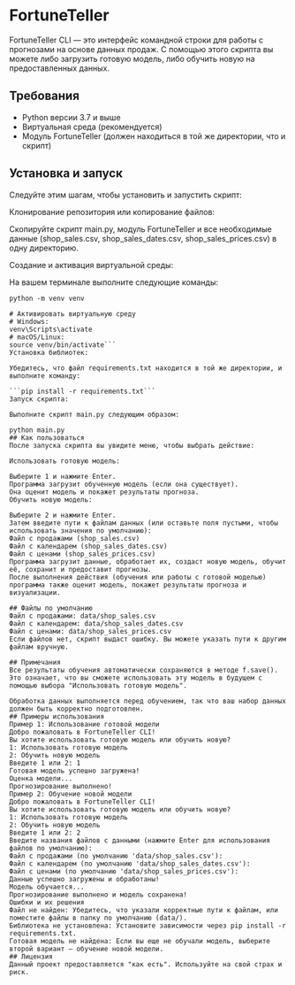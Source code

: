 # FortuneTeller
FortuneTeller CLI — это интерфейс командной строки для работы с прогнозами на основе данных продаж. С помощью этого скрипта вы можете либо загрузить готовую модель, либо обучить новую на предоставленных данных.
  
## Требования  
- Python версии 3.7 и выше  
- Виртуальная среда (рекомендуется)  
- Модуль FortuneTeller (должен находиться в той же директории, что и скрипт)  
## Установка и запуск
Следуйте этим шагам, чтобы установить и запустить скрипт:  
  
Клонирование репозитория или копирование файлов:
  
Скопируйте скрипт main.py, модуль FortuneTeller и все необходимые данные (shop_sales.csv, shop_sales_dates.csv, shop_sales_prices.csv) в одну директорию.
  
Создание и активация виртуальной среды:
  
На вашем терминале выполните следующие команды:
  
```# Создать виртуальную среду
python -m venv venv
  
# Активировать виртуальную среду
# Windows:
venv\Scripts\activate
# macOS/Linux:
source venv/bin/activate```
Установка библиотек:

Убедитесь, что файл requirements.txt находится в той же директории, и выполните команду:

```pip install -r requirements.txt```
Запуск скрипта:
  
Выполните скрипт main.py следующим образом:
  
python main.py
## Как пользоваться
После запуска скрипта вы увидите меню, чтобы выбрать действие:
  
Использовать готовую модель:
  
Выберите 1 и нажмите Enter.  
Программа загрузит обученную модель (если она существует).  
Она оценит модель и покажет результаты прогноза.  
Обучить новую модель:  
  
Выберите 2 и нажмите Enter.  
Затем введите пути к файлам данных (или оставьте поля пустыми, чтобы использовать значения по умолчанию):  
Файл с продажами (shop_sales.csv)  
Файл с календарем (shop_sales_dates.csv)  
Файл с ценами (shop_sales_prices.csv)  
Программа загрузит данные, обработает их, создаст новую модель, обучит её, сохранит и предоставит прогнозы.  
После выполнения действия (обучения или работы с готовой моделью) программа также оценит модель, покажет результаты прогноза и визуализации.  

## Файлы по умолчанию
Файл с продажами: data/shop_sales.csv  
Файл с календарем: data/shop_sales_dates.csv  
Файл с ценами: data/shop_sales_prices.csv  
Если файлов нет, скрипт выдаст ошибку. Вы можете указать пути к другим файлам вручную.  
  
## Примечания
Все результаты обучения автоматически сохраняются в методе f.save(). Это означает, что вы сможете использовать эту модель в будущем с помощью выбора "Использовать готовую модель".
  
Обработка данных выполняется перед обучением, так что ваш набор данных должен быть корректно подготовлен.
## Примеры использования
Пример 1: Использование готовой модели  
Добро пожаловать в FortuneTeller CLI!  
Вы хотите использовать готовую модель или обучить новую?  
1: Использовать готовую модель  
2: Обучить новую модель  
Введите 1 или 2: 1  
Готовая модель успешно загружена!  
Оценка модели...  
Прогнозирование выполнено!  
Пример 2: Обучение новой модели  
Добро пожаловать в FortuneTeller CLI!  
Вы хотите использовать готовую модель или обучить новую?  
1: Использовать готовую модель  
2: Обучить новую модель  
Введите 1 или 2: 2  
Введите названия файлов с данными (нажмите Enter для использования файлов по умолчанию):  
Файл с продажами (по умолчанию 'data/shop_sales.csv'):  
Файл с календарем (по умолчанию 'data/shop_sales_dates.csv'):  
Файл с ценами (по умолчанию 'data/shop_sales_prices.csv'):  
Данные успешно загружены и обработаны!  
Модель обучается...  
Прогнозирование выполнено и модель сохранена!  
Ошибки и их решения  
Файл не найден: Убедитесь, что указали корректные пути к файлам, или поместите файлы в папку по умолчанию (data/).  
Библиотека не установлена: Установите зависимости через pip install -r requirements.txt.  
Готовая модель не найдена: Если вы еще не обучали модель, выберите второй вариант — обучение новой модели.  
## Лицензия
Данный проект предоставляется "как есть". Используйте на свой страх и риск.
